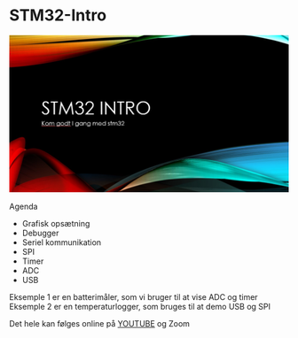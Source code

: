 # STM32-Intro
![Stm32](https://github.com/gert-lauritsen/STM32-Intro/blob/master/Cover.jpg)

Agenda
+ Grafisk opsætning
+ Debugger
+ Seriel kommunikation
+ SPI
+ Timer
+ ADC
+ USB

Eksemple 1 er en batterimåler, som vi bruger til at vise ADC og timer
Eksemple 2 er en temperaturlogger, som bruges til at demo USB og SPI

Det hele kan følges online på [YOUTUBE](https://youtu.be/fi9owjvGuBo) og Zoom
